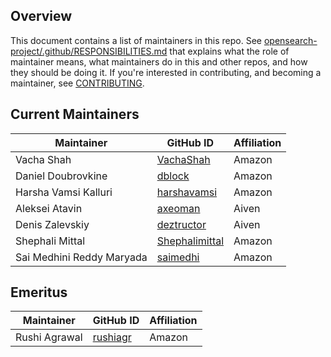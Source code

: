 ## Overview

This document contains a list of maintainers in this repo. See [opensearch-project/.github/RESPONSIBILITIES.md](https://github.com/opensearch-project/.github/blob/main/RESPONSIBILITIES.md#maintainer-responsibilities) that explains what the role of maintainer means, what maintainers do in this and other repos, and how they should be doing it. If you're interested in contributing, and becoming a maintainer, see [CONTRIBUTING](CONTRIBUTING.md).

## Current Maintainers

| Maintainer                | GitHub ID                                           | Affiliation |
| ------------------------- | --------------------------------------------------- | ----------- |
| Vacha Shah                | [VachaShah](https://github.com/VachaShah)           | Amazon      |
| Daniel Doubrovkine        | [dblock](https://github.com/dblock)                 | Amazon      |
| Harsha Vamsi Kalluri      | [harshavamsi](https://github.com/harshavamsi)       | Amazon      |
| Aleksei Atavin            | [axeoman](https://github.com/axeoman)               | Aiven       |
| Denis Zalevskiy           | [deztructor](https://github.com/deztructor)         | Aiven       |
| Shephali Mittal           | [Shephalimittal](https://github.com/Shephalimittal) | Amazon      |
| Sai Medhini Reddy Maryada | [saimedhi](https://github.com/saimedhi)             | Amazon      |

## Emeritus

| Maintainer    | GitHub ID                               | Affiliation |
| ------------- | --------------------------------------- | ----------- |
| Rushi Agrawal | [rushiagr](https://github.com/rushiagr) | Amazon      |
